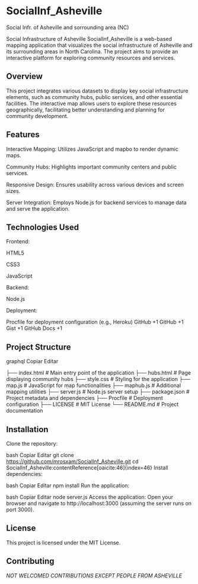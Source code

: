 # SocialInf_Asheville
Social Infr. of Asheville and sorrounding area (NC)


Social Infrastructure of Asheville
SocialInf_Asheville is a web-based mapping application that visualizes the social infrastructure of Asheville and its surrounding areas in North Carolina. The project aims to provide an interactive platform for exploring community resources and services.

## Overview
This project integrates various datasets to display key social infrastructure elements, such as community hubs, public services, and other essential facilities. The interactive map allows users to explore these resources geographically, facilitating better understanding and planning for community development.

## Features
Interactive Mapping: Utilizes JavaScript and mapbo to render dynamic maps.

Community Hubs: Highlights important community centers and public services.

Responsive Design: Ensures usability across various devices and screen sizes.

Server Integration: Employs Node.js for backend services to manage data and serve the application.

## Technologies Used
Frontend:

HTML5

CSS3

JavaScript

Backend:

Node.js

Deployment:

Procfile for deployment configuration (e.g., Heroku)
GitHub
+1
GitHub
+1
Gist
+1
GitHub Docs
+1

##  Project Structure
graphql
Copiar
Editar

├── index.html          # Main entry point of the application
├── hubs.html           # Page displaying community hubs
├── style.css           # Styling for the application
├── map.js              # JavaScript for map functionalities
├── maphub.js           # Additional mapping utilities
├── server.js           # Node.js server setup
├── package.json        # Project metadata and dependencies
├── Procfile            # Deployment configuration
├── LICENSE             # MIT License
└── README.md           # Project documentation

## Installation
Clone the repository:

bash
Copiar
Editar
git clone https://github.com/mrosxam/SocialInf_Asheville.git
cd SocialInf_Asheville:contentReference[oaicite:46]{index=46}
Install dependencies:

bash
Copiar
Editar
npm install
Run the application:

bash
Copiar
Editar
node server.js
Access the application:
Open your browser and navigate to http://localhost:3000 (assuming the server runs on port 3000).

 ## License
This project is licensed under the MIT License.

## Contributing
*NOT WELCOMED CONTRIBUTIONS EXCEPT PEOPLE FROM ASHEVILLE*
